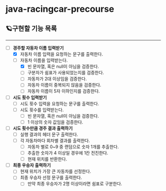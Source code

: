 # java-racingcar-precourse

## 🪐구현할 기능 목록

---

- [ ] **경주할 자동차 이름 입력받기**
    - [x] 자동차 이름 입력을 요청하는 문구를 출력한다.
    - [ ] 자동차 이름을 입력받는다.
        - [x] 빈 문자열, 혹은 null이 아님을 검증한다.
        - [ ] 구분자가 쉼표가 사용되었는지를 검증한다.
        - [ ] 자동차가 2대 이상임을 검증한다.
        - [ ] 자동차 이름이 중복되지 않음을 검증한다.
        - [ ] 자동차 이름이 5자 이하인지를 검증한다.

- [ ] **시도 횟수 입력받기**
    - [ ] 시도 횟수 입력을 요청하는 문구를 출력한다.
    - [ ] 시도 횟수를 입력받는다.
        - [ ] 빈 문자열, 혹은 null이 아님을 검증한다.
        - [ ] 1 이상의 숫자 값임을 검증한다.

- [ ] **시도 횟수만큼 경주 결과 출력하기**
    - [ ] 실행 결과의 헤더 문구 출력한다.
    - [ ] 각 자동차마다 회차별 결과를 출력한다.
        - [ ] 자동차 별로 0~9 중 랜덤으로 숫자 1개를 추출한다.
        - [ ] 추출한 숫자가 4 이상일 경우에 1칸 전진한다.
        - [ ] 현재 위치를 반환한다.

- [ ] **최종 우승자 출력하기**
    - [ ] 현재 위치가 가장 큰 자동차를 선정한다.
    - [ ] 최종 우승자 선정 문구를 출력한다.
        - [ ] 만약 최종 우승자가 2명 이상이라면 쉼표로 구분한다.